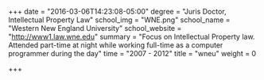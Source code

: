 +++
date = "2016-03-06T14:23:08-05:00"
degree = "Juris Doctor, Intellectual Property Law"
school_img = "WNE.png"
school_name = "Western New England University"
school_website = "http://www1.law.wne.edu"
summary = "Focus on Intellectual Property law. Attended part-time at night while working full-time as a computer programmer during the day"
time = "2007 - 2012"
title = "wneu"
weight = 0

+++

